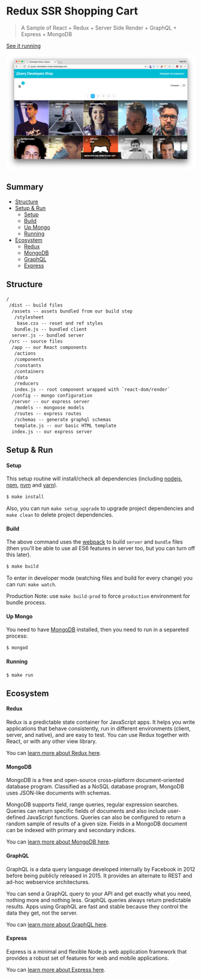 # Redux SSR Shopping Cart 

> A Sample of React + Redux + Server Side Render + GraphQL + Express + MongoDB

[See it running](http://jquery-developers-shop.herokuapp.com/)

![Example Image](example/example.png)

## Summary

- [Structure](#structure)
- [Setup & Run](#setup--run)
  - [Setup](#setup)
  - [Build](#build)
  - [Up Mongo](#up-mongo)
  - [Running](#running)
- [Ecosystem](#ecosystem)
  - [Redux](#redux)
  - [MongoDB](#mongodb)
  - [GraphQL](#graphql)
  - [Express](#express)


## Structure

```
/
 /dist -- build files
  /assets -- assets bundled from our build step
   /stylesheet
   	base.css -- reset and ref styles
   bundle.js -- bundled client
  server.js -- bundled server
 /src -- source files
  /app -- our React components
   /actions
   /components
   /constants
   /containers
   /data
   /reducers
   index.js -- root component wrapped with `react-dom/render`
  /config -- mongo configuration
  /server -- our express server
   /models -- mongoose models
   /routes -- express routes
   /schemas -- generate graphql schemas
   template.js -- our basic HTML template
  index.js -- our express server
```

## Setup & Run

#### Setup

This setup routine will install/check all dependencies (including [nodejs](http://nodejs.org), [npm](http://npmjs.com), [nvm](https://github.com/creationix/nvm) and [yarn](https://yarnpkg.com/)).

```sh
$ make install
```

Also, you can run `make setup_upgrade` to upgrade project dependencies and `make clean` to delete project dependencies.

#### Build

The above command uses the [webpack](https://webpack.github.io/) to build `server` and `bundle` files (then you'll be able to use all ES6 features in server too, but you can turn off this later).

```sh
$ make build
```

To enter in developer mode (watching files and build for every change) you can run: `make watch`.

Production Note: use `make build-prod` to force `production` environment for bundle process.

#### Up Mongo

You need to have [MongoDB](mongodb.com) installed, then you need to run in a separeted process:

```sh
$ mongod
```

#### Running

```
$ make run
```

## Ecosystem

#### Redux

Redux is a predictable state container for JavaScript apps. It helps you write applications that behave consistently, run in different environments (client, server, and native), and are easy to test. You can use Redux together with React, or with any other view library.

You can [learn more about Redux here](https://github.com/brillout/awesome-redux).

#### MongoDB

MongoDB is a free and open-source cross-platform document-oriented database program. Classified as a NoSQL database program, MongoDB uses JSON-like documents with schemas. 

MongoDB supports field, range queries, regular expression searches. Queries can return specific fields of documents and also include user-defined JavaScript functions. Queries can also be configured to return a random sample of results of a given size. Fields in a MongoDB document can be indexed with primary and secondary indices.

You can [learn more about MongoDB here](https://github.com/ramnes/awesome-mongodb).

#### GraphQL

GraphQL is a data query language developed internally by Facebook in 2012 before being publicly released in 2015. It provides an alternate to REST and ad-hoc webservice architectures.

You can send a GraphQL query to your API and get exactly what you need, nothing more and nothing less. GraphQL queries always return predictable results. Apps using GraphQL are fast and stable because they control the data they get, not the server.

You can [learn more about GraphQL here](http://graphql.org/).

#### Express

Express is a minimal and flexible Node.js web application framework that provides a robust set of features for web and mobile applications.

You can [learn more about Express here](http://expressjs.com/).